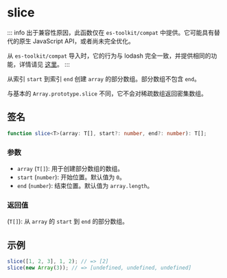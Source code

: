 # slice

::: info
出于兼容性原因，此函数仅在 `es-toolkit/compat` 中提供。它可能具有替代的原生 JavaScript API，或者尚未完全优化。

从 `es-toolkit/compat` 导入时，它的行为与 lodash 完全一致，并提供相同的功能，详情请见 [这里](../../../compatibility.md)。
:::

从索引 `start` 到索引 `end` 创建 `array` 的部分数组。部分数组不包含 `end`。

与基本的 `Array.prototype.slice` 不同，它不会对稀疏数组返回密集数组。

## 签名

```typescript
function slice<T>(array: T[], start?: number, end?: number): T[];
```

### 参数

- `array` (`T[]`): 用于创建部分数组的数组。
- `start` (`number`): 开始位置。默认值为 `0`。
- `end` (`number`): 结束位置。默认值为 `array.length`。

### 返回值

(`T[]`): 从 `array` 的 `start` 到 `end` 的部分数组。

## 示例

```typescript
slice([1, 2, 3], 1, 2); // => [2]
slice(new Array(3)); // => [undefined, undefined, undefined]
```
